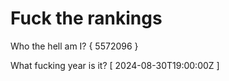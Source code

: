 # Fuck the rankings

Who the hell am I?
{ 5572096 }

What fucking year is it?
[ 2024-08-30T19:00:00Z ]
